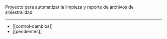 
Proyecto para automatizar la limpieza y reporte de archivos de siniestralidad

---

- [[control-cambios]]
- [[pendientes]]
